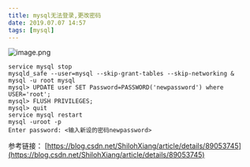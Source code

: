 ```yaml
---
title: mysql无法登录,更改密码
date: 2019.07.07 14:57
tags: [mysql]
---
```

![image.png](https://upload-images.jianshu.io/upload_images/9056389-3f88eea7096d2e99.png?imageMogr2/auto-orient/strip%7CimageView2/2/w/1240)
```
service mysql stop
mysqld_safe --user=mysql --skip-grant-tables --skip-networking &
mysql -u root mysql
mysql> UPDATE user SET Password=PASSWORD('newpassword') where USER='root';
mysql> FLUSH PRIVILEGES;
mysql> quit
service mysql restart
mysql -uroot -p
Enter password: <输入新设的密码newpassword>
```

参考链接：
[https://blog.csdn.net/ShilohXiang/article/details/89053745](https://blog.csdn.net/ShilohXiang/article/details/89053745)
